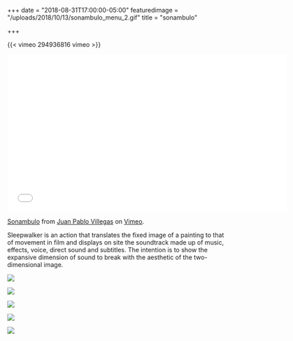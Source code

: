 +++
date = "2018-08-31T17:00:00-05:00"
featuredimage = "/uploads/2018/10/13/sonambulo_menu_2.gif"
title = "sonambulo"

+++

{{< vimeo 294936816 vimeo >}}

<iframe src="[https://player.vimeo.com/video/294936816](https://player.vimeo.com/video/294936816 "https://player.vimeo.com/video/294936816")" width="640" height="360" frameborder="0" webkitallowfullscreen mozallowfullscreen allowfullscreen></iframe>

<p><a href="[https://vimeo.com/294936816](https://vimeo.com/294936816 "https://vimeo.com/294936816")">Sonambulo</a> from <a href="[https://vimeo.com/juanpablovillegas](https://vimeo.com/juanpablovillegas "https://vimeo.com/juanpablovillegas")">Juan Pablo Villegas</a> on <a href="[https://vimeo.com](https://vimeo.com "https://vimeo.com")">Vimeo</a>.</p>

Sleepwalker is an action that translates the fixed image of a painting to that of movement in film and displays on site the soundtrack made up of music, effects, voice, direct sound and subtitles. The intention is to show the expansive dimension of sound to break with the aesthetic of the two-dimensional image.

![](/uploads/2018/10/13/sonambulo_menu_1-1.jpg)

![](/uploads/2018/10/13/sonambulo_11.jpg)

![](/uploads/2018/10/13/sonambulo_2.jpg)

![](/uploads/2018/10/13/sonambulo_3.jpg)

![](/uploads/2018/10/13/sonambulo_4.jpg)